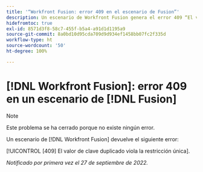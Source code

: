 ```yaml
---
title: '“Workfront Fusion: error 409 en el escenario de Fusion”'
description: Un escenario de Workfront Fusion genera el error 409 “El valor de clave duplicado viola la restricción única”.
hidefromtoc: true
exl-id: 8571d3f8-58c7-455f-b5a4-a91d1d1195a9
source-git-commit: 8a0bd10d95cda709d9d934ef1458bb07fc2f335d
workflow-type: ht
source-wordcount: '50'
ht-degree: 100%

---
```


# [!DNL Workfront Fusion]: error 409 en un escenario de [!DNL Fusion]

>[!NOTE]
>
>Este problema se ha cerrado porque no existe ningún error.

Un escenario de [!DNL Workfront Fusion] devuelve el siguiente error:

[!UICONTROL [409] El valor de clave duplicado viola la restricción única].

_Notificado por primera vez el 27 de septiembre de 2022._
